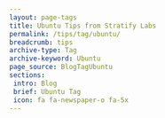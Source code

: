 ```yaml
---
layout: page-tags
title: Ubuntu Tips from Stratify Labs
permalink: /tips/tag/ubuntu/
breadcrumb: tips
archive-type: Tag
archive-keyword: Ubuntu
page_source: BlogTagUbuntu
sections:
 intro: Blog
 brief: Ubuntu Tag
 icon: fa fa-newspaper-o fa-5x
---
```

